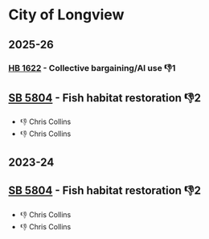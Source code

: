 # City of Longview
## 2025-26

### [HB 1622](/bill/2025-26/hb/1622/) - Collective bargaining/AI use  👎1 

## [SB 5804](/bill/2025-26/sb/5804/) - Fish habitat restoration  👎2 
* 👎 Chris Collins
* 👎 Chris Collins

## 2023-24

## [SB 5804](/bill/2023-24/sb/5804/) - Fish habitat restoration  👎2 
* 👎 Chris Collins
* 👎 Chris Collins

